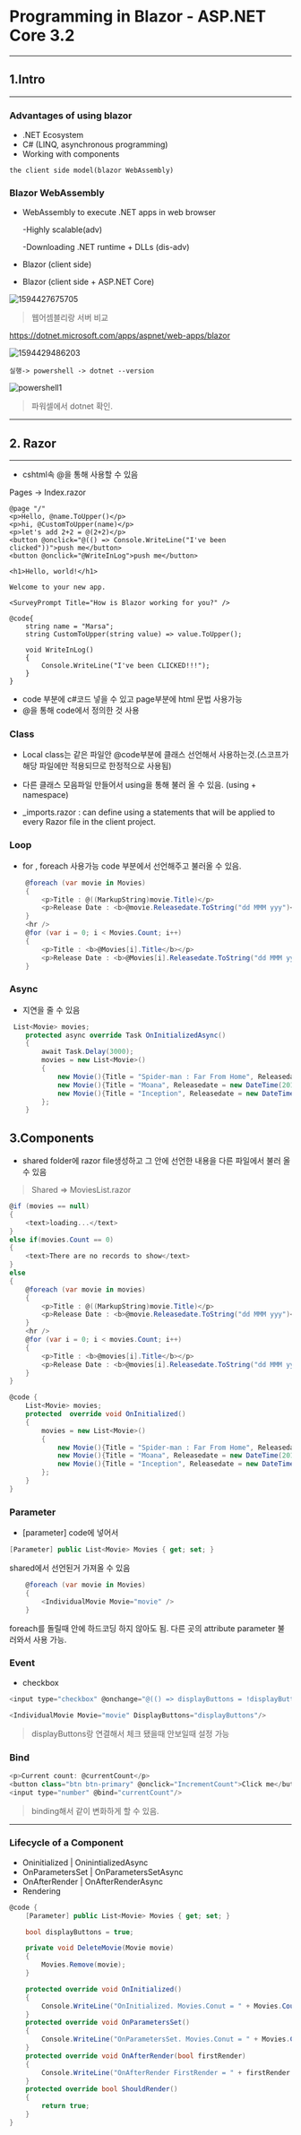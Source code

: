 # Programming in Blazor - ASP.NET Core 3.2

---

## 1.Intro

---

### Advantages of using blazor

- .NET Ecosystem
- C# (LINQ, asynchronous programming)
- Working with components

```
the client side model(blazor WebAssembly) 
```

### Blazor WebAssembly

- WebAssembly to execute .NET apps in web browser

  -Highly scalable(adv) 

  -Downloading .NET runtime +  DLLs (dis-adv)

- Blazor (client side)

- Blazor (client side + ASP.NET Core)

![1594427675705](images/assem_vs_server.png)

> 웹어셈블리랑 서버 비교

https://dotnet.microsoft.com/apps/aspnet/web-apps/blazor

![1594429486203](images/download1.png)

```
실행-> powershell -> dotnet --version 
```

![powershell1](images/powershell1.png)

> 파워셀에서 dotnet 확인.

---

## 2. Razor

---

- cshtml속 @을 통해 사용할 수 있음

Pages -> Index.razor

```
@page "/"
<p>Hello, @name.ToUpper()</p>
<p>hi, @CustomToUpper(name)</p>
<p>let's add 2+2 = @(2+2)</p>
<button @onclick="@(() => Console.WriteLine("I've been clicked"))">push me</button>
<button @onclick="@WriteInLog">push me</button>

<h1>Hello, world!</h1>

Welcome to your new app.

<SurveyPrompt Title="How is Blazor working for you?" />

@code{
    string name = "Marsa";
    string CustomToUpper(string value) => value.ToUpper();

    void WriteInLog()
    {
        Console.WriteLine("I've been CLICKED!!!");
    }
}
```

- code 부분에 c#코드 넣을 수 있고 page부분에 html 문법 사용가능
- @을 통해 code에서 정의한 것 사용



### Class

- Local class는 같은 파일안 @code부분에 클래스 선언해서 사용하는것.(스코프가 해당 파일에만 적용되므로 한정적으로 사용됨)
- 다른 클래스 모음파일 만들어서 using을 통해 불러 올 수 있음. (using + namespace)

- _imports.razor :  can define using a statements that will be applied to every Razor file in the client project.

### Loop

- for , foreach 사용가능 code 부분에서 선언해주고 불러올 수 있음.

```csharp
    @foreach (var movie in Movies)
    {
        <p>Title : @((MarkupString)movie.Title)</p>
        <p>Release Date : <b>@movie.Releasedate.ToString("dd MMM yyy")</b></p>
    }
    <hr />
    @for (var i = 0; i < Movies.Count; i++)
    {
        <p>Title : <b>@Movies[i].Title</b></p>
        <p>Release Date : <b>@Movies[i].Releasedate.ToString("dd MMM yyy")</b></p>
    }
```

### Async

- 지연을 줄 수 있음

```csharp
 List<Movie> movies;
    protected async override Task OnInitializedAsync()
    {
        await Task.Delay(3000);
        movies = new List<Movie>()
        {
            new Movie(){Title = "Spider-man : Far From Home", Releasedate = new DateTime(2019,7,2)},
            new Movie(){Title = "Moana", Releasedate = new DateTime(2016, 11, 23)},
            new Movie(){Title = "Inception", Releasedate = new DateTime(2010, 7, 16)}
        };
    }
```

## 3.Components

- shared folder에 razor file생성하고 그 안에 선언한 내용을 다른 파일에서 불러 올 수 있음 <MoviesList/>

> Shared => MoviesList.razor

```csharp
@if (movies == null)
{
    <text>loading...</text>
}
else if(movies.Count == 0)
{
    <text>There are no records to show</text>
}
else
{
    @foreach (var movie in movies)
    {
        <p>Title : @((MarkupString)movie.Title)</p>
        <p>Release Date : <b>@movie.Releasedate.ToString("dd MMM yyy")</b></p>
    }
    <hr />
    @for (var i = 0; i < movies.Count; i++)
    {
        <p>Title : <b>@movies[i].Title</b></p>
        <p>Release Date : <b>@movies[i].Releasedate.ToString("dd MMM yyy")</b></p>
    }
}

@code {
    List<Movie> movies;
    protected  override void OnInitialized()
    {
        movies = new List<Movie>()
        {
            new Movie(){Title = "Spider-man : Far From Home", Releasedate = new DateTime(2019,7,2)},
            new Movie(){Title = "Moana", Releasedate = new DateTime(2016, 11, 23)},
            new Movie(){Title = "Inception", Releasedate = new DateTime(2010, 7, 16)}
        };
    }
}

```

### Parameter

- [parameter] code에 넣어서 

```csharp
[Parameter] public List<Movie> Movies { get; set; }
```

shared에서 선언된거 가져올 수 있음

```csharp
    @foreach (var movie in Movies)
    {
        <IndividualMovie Movie="movie" />
    }
```

foreach를 돌릴때 안에 하드코딩 하지 않아도 됨. 다른 곳의 attribute parameter 불러와서 사용 가능.

### Event

- checkbox

```csharp
<input type="checkbox" @onchange="@(() => displayButtons = !displayButtons )"/>

<IndividualMovie Movie="movie" DisplayButtons="displayButtons"/>
```

> displayButtons랑 연결해서 체크 됐을때 안보일때 설정 가능 

### Bind

```csharp
<p>Current count: @currentCount</p>
<button class="btn btn-primary" @onclick="IncrementCount">Click me</button>
<input type="number" @bind="currentCount"/> 
```

> binding해서 같이 변화하게 할 수 있음.

---

### Lifecycle of a Component

- Oninitialized | OninintializedAsync
- OnParametersSet | OnParametersSetAsync
- OnAfterRender | OnAfterRenderAsync
- Rendering

```csharp
@code {
    [Parameter] public List<Movie> Movies { get; set; }

    bool displayButtons = true;

    private void DeleteMovie(Movie movie)
    {
        Movies.Remove(movie);
    }

    protected override void OnInitialized()
    {
        Console.WriteLine("OnInitialized. Movies.Conut = " + Movies.Count.ToString());
    }
    protected override void OnParametersSet()
    {
        Console.WriteLine("OnParametersSet. Movies.Conut = " + Movies.Count.ToString());
    }
    protected override void OnAfterRender(bool firstRender)
    {
        Console.WriteLine("OnAfterRender FirstRender = " + firstRender.ToString());
    }
    protected override bool ShouldRender()
    {
        return true;
    }
}

```















